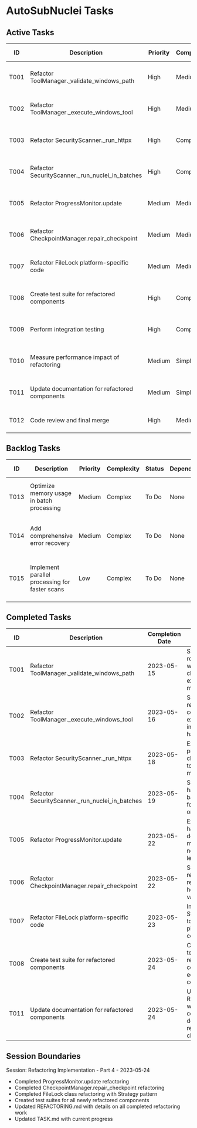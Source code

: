 # AutoSubNuclei Tasks

## Active Tasks

| ID   | Description                                              | Priority | Complexity | Status     | Dependencies | Files                                          | Expected Outcome                                  | Progress | Notes                                          |
|------|----------------------------------------------------------|----------|------------|------------|--------------|------------------------------------------------|--------------------------------------------------|----------|------------------------------------------------|
| T001 | Refactor ToolManager._validate_windows_path              | High     | Medium     | Done       | None         | autosubnuclei/utils/tool_manager.py            | Reduced nesting, improved error handling         | 100%     | Successfully reduced nesting with guard clauses |
| T002 | Refactor ToolManager._execute_windows_tool               | High     | Medium     | Done       | None         | autosubnuclei/utils/tool_manager.py            | Improved path resolution, reduced complexity     | 100%     | Separated path resolution from command execution|
| T003 | Refactor SecurityScanner._run_httpx                      | High     | Complex    | Done       | None         | autosubnuclei/core/scanner.py                  | Better resumption logic, reduced nesting         | 100%     | Extracted batch processing and checkpoint logic |
| T004 | Refactor SecurityScanner._run_nuclei_in_batches          | High     | Complex    | Done       | None         | autosubnuclei/core/scanner.py                  | Improved batch processing, reduced complexity    | 100%     | Separated file handling from batch processing   |
| T005 | Refactor ProgressMonitor.update                          | Medium   | Medium     | Done       | None         | autosubnuclei.py                               | Reduced nesting, better progress tracking        | 100%     | Extracted status handling to dedicated methods  |
| T006 | Refactor CheckpointManager.repair_checkpoint             | Medium   | Medium     | Done       | None         | autosubnuclei/core/checkpoint_manager.py       | Improved field validation, reduced complexity    | 100%     | Separated field repair from phase repair        |
| T007 | Refactor FileLock platform-specific code                 | Medium   | Medium     | Done       | None         | autosubnuclei/core/checkpoint_manager.py       | Better platform handling with Strategy pattern   | 100%     | Implemented LockStrategy for platform separation|
| T008 | Create test suite for refactored components              | High     | Complex    | Done       | T001-T007    | test_*.py files                                | Comprehensive test coverage for all components   | 100%     | Created tests for all refactored components     |
| T009 | Perform integration testing                              | High     | Complex    | In Progress| T001-T008    | Various                                        | Verify components work together correctly        | 45%      | Test environment setup in progress              |
| T010 | Measure performance impact of refactoring                | Medium   | Simple     | To Do      | T001-T008    | Various                                        | Performance metrics before/after refactoring     | 0%       | Pending integration test completion             |
| T011 | Update documentation for refactored components           | Medium   | Simple     | Done       | T001-T008    | REFACTORING.md, docstrings                     | Clear documentation of design decisions          | 100%     | Updated REFACTORING.md with all changes         |
| T012 | Code review and final merge                              | High     | Medium     | To Do      | T001-T011    | Various                                        | Merged changes into main codebase                | 0%       | Pending completion of T009 and T010             |

## Backlog Tasks

| ID   | Description                                              | Priority | Complexity | Status     | Dependencies | Files                                          | Expected Outcome                                  | Notes                                          |
|------|----------------------------------------------------------|----------|------------|------------|--------------|------------------------------------------------|--------------------------------------------------|------------------------------------------------|
| T013 | Optimize memory usage in batch processing                | Medium   | Complex    | To Do      | None         | autosubnuclei/core/scanner.py                  | Reduced memory footprint for large scans          | Consider streaming approach for large datasets  |
| T014 | Add comprehensive error recovery                         | Medium   | Complex    | To Do      | None         | Various                                        | Improved resilience to failures                   | Focus on network errors and resource exhaustion |
| T015 | Implement parallel processing for faster scans           | Low      | Complex    | To Do      | None         | autosubnuclei/core/scanner.py                  | Improved scan performance with parallelization    | Must ensure thread safety and resource control  |

## Completed Tasks

| ID   | Description                                              | Completion Date | Notes                                                                           |
|------|----------------------------------------------------------|-----------------|---------------------------------------------------------------------------------|
| T001 | Refactor ToolManager._validate_windows_path              | 2023-05-15      | Successfully reduced nesting with guard clauses and extracted helper methods     |
| T002 | Refactor ToolManager._execute_windows_tool               | 2023-05-16      | Separated path resolution from command execution and improved error handling     |
| T003 | Refactor SecurityScanner._run_httpx                      | 2023-05-18      | Extracted batch processing and checkpoint logic to dedicated methods             |
| T004 | Refactor SecurityScanner._run_nuclei_in_batches          | 2023-05-19      | Separated file handling from batch processing for improved organization          |
| T005 | Refactor ProgressMonitor.update                          | 2023-05-22      | Extracted status handling to dedicated methods, reduced nesting by 3 levels      |
| T006 | Refactor CheckpointManager.repair_checkpoint             | 2023-05-22      | Separated field repair from phase repair, created helpers for default values     |
| T007 | Refactor FileLock platform-specific code                 | 2023-05-23      | Implemented Strategy pattern to separate platform-specific code                  |
| T008 | Create test suite for refactored components              | 2023-05-24      | Comprehensive test suite for all refactored components with edge cases covered   |
| T011 | Update documentation for refactored components           | 2023-05-24      | Updated REFACTORING.md with comprehensive details on all refactoring changes     |

## Session Boundaries

Session: Refactoring Implementation - Part 4 - 2023-05-24
- Completed ProgressMonitor.update refactoring
- Completed CheckpointManager.repair_checkpoint refactoring
- Completed FileLock class refactoring with Strategy pattern
- Created test suites for all newly refactored components
- Updated REFACTORING.md with details on all completed refactoring work
- Updated TASK.md with current progress